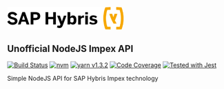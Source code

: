 <img src="assets/images/logo.svg" width="270">

## Unofficial NodeJS Impex API
[![Build Status](https://img.shields.io/travis/waghcwb/impex-api/master.svg?style=flat-square)](https://travis-ci.org/waghcwb/impex-api)
[![nvm](https://img.shields.io/badge/nvm-v0.33.6-brightgreen.svg?style=flat-square)](https://github.com/creationix/nvm/releases/tag/v0.33.6)
[![yarn v1.3.2](https://img.shields.io/badge/yarn-v1.3.2-blue.svg?style=flat-square)](https://github.com/yarnpkg/yarn/releases/tag/v1.3.2)
[![Code Coverage](https://img.shields.io/codecov/c/github/waghcwb/impex-api.svg?style=flat-square)](https://codecov.io/gh/waghcwb/impex-api/)
[![Tested with Jest](https://img.shields.io/badge/tested_with-jest-99424f.svg?style=flat-square)](https://github.com/facebook/jest)

Simple NodeJS API for SAP Hybris Impex technology
